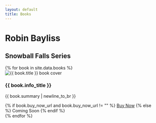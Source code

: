 ```yaml
---
layout: default
title: Books
---
```


<div class="site-title-container">
  <h1 class="site-title">Robin Bayliss</h1>
  <h2 class="series-title">Snowball Falls Series</h2>
</div>

<div class="book-grid">
  {% for book in site.data.books %}
    <div class="book-card">
      <div class="book-cover">
        <img src="{{ '/assets/images/' | append: book.cover_image | relative_url }}" alt="{{ book.title }} book cover">
      </div>
      <div class="book-info">
        <h3>{{ book.info_title }}</h3>
        <p>{{ book.summary | newline_to_br }}</p>
        {% if book.buy_now_url and book.buy_now_url != "" %}
          <a href="{{ book.buy_now_url }}" class="buy-button" target="_blank" rel="noopener noreferrer">Buy Now</a>
        {% else %}
          <span class="coming-soon-button">Coming Soon</span>
        {% endif %}
      </div>
    </div>
  {% endfor %}
</div>
